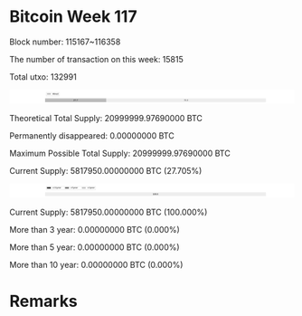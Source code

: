 # Bitcoin Week 117

Block number: 115167~116358

The number of transaction on this week: 15815

Total utxo: 132991

![](../images/mined_week117.png)

Theoretical Total Supply: 20999999.97690000 BTC

Permanently disappeared: 0.00000000 BTC

Maximum Possible Total Supply: 20999999.97690000 BTC

Current Supply: 5817950.00000000 BTC (27.705%)

![](../images/year_week117.png)


Current Supply: 5817950.00000000 BTC (100.000%)

More than 3 year: 0.00000000 BTC (0.000%)

More than 5 year: 0.00000000 BTC (0.000%)

More than 10 year: 0.00000000 BTC (0.000%)

# Remarks


